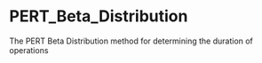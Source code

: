 # PERT_Beta_Distribution
The PERT Beta Distribution method for determining the duration of operations
